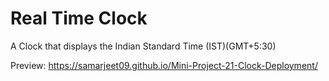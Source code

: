# Real Time Clock

A Clock that displays the Indian Standard Time (IST)(GMT+5:30)

Preview: https://samarjeet09.github.io/Mini-Project-21-Clock-Deployment/
